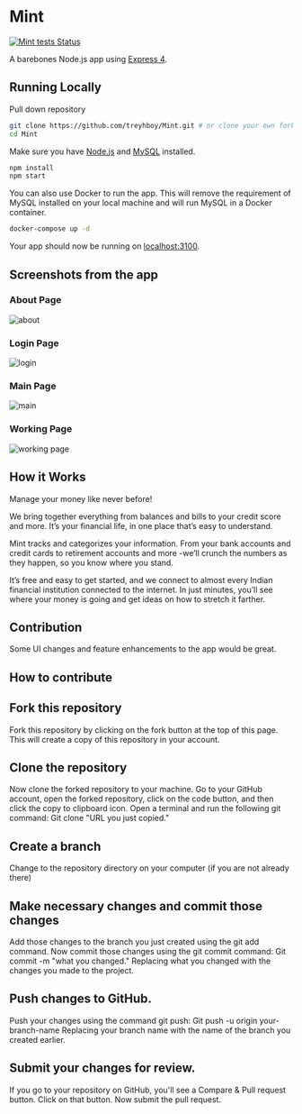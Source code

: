 # Mint

[![Mint tests Status](https://github.com/treyhboy/Mint/workflows/Mint%20tests/badge.svg)](https://github.com/treyhboy/Mint/actions)

A barebones Node.js app using [Express 4](http://expressjs.com/).

## Running Locally

Pull down repository

```sh
git clone https://github.com/treyhboy/Mint.git # or clone your own fork
cd Mint
```

Make sure you have [Node.js](http://nodejs.org/) and [MySQL](https://dev.mysql.com/downloads/mysql/) installed.

```sh
npm install
npm start
```

You can also use Docker to run the app. This will remove the requirement of MySQL installed on your local machine and will run MySQL in a Docker container.

```sh
docker-compose up -d
```

Your app should now be running on [localhost:3100](http://localhost:3100/).

## Screenshots from the app

### About Page

![about](Screenshots/about.png)

### Login Page

![login](Screenshots/login.png)

### Main Page

![main](Screenshots/main.png)

### Working Page

![working page](Screenshots/working%20page.png)

## How it Works

Manage your money like never before!

We bring together everything from balances and bills to your credit score and more. It’s your financial life, in one place that’s easy to understand.

Mint tracks and categorizes your information. From your bank accounts and credit cards to retirement accounts and more -we’ll crunch the numbers as they happen, so you know where you stand.

It’s free and easy to get started, and we connect to almost every Indian financial institution connected to the internet. In just minutes, you’ll see where your money is going and get ideas on how to stretch it farther.

## Contribution

Some UI changes and feature enhancements to the app would be great.

## How to contribute
## Fork this repository
Fork this repository by clicking on the fork button at the top of this page. This will create a copy of this repository in your account.
## Clone the repository
Now clone the forked repository to your machine. Go to your GitHub account, open the forked repository, click on the code button, and then click the copy to clipboard icon.
Open a terminal and run the following git command:
Git clone "URL you just copied."
## Create a branch
Change to the repository directory on your computer (if you are not already there)
## Make necessary changes and commit those changes
Add those changes to the branch you just created using the git add command.
Now commit those changes using the git commit command:
Git commit -m "what you changed."
Replacing what you changed with the changes you made to the project.
## Push changes to GitHub.
Push your changes using the command git push:
Git push -u origin your-branch-name
Replacing your branch name with the name of the branch you created earlier.
## Submit your changes for review.
If you go to your repository on GitHub, you'll see a Compare & Pull request button. Click on that button.
Now submit the pull request.




